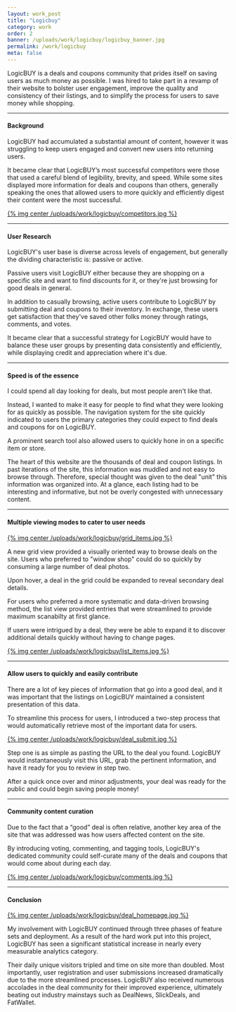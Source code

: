 ```yaml
---
layout: work_post
title: "Logicbuy"
category: work
order: 2
banner: /uploads/work/logicbuy/logicbuy_banner.jpg
permalink: /work/logicbuy
meta: false
---
```


LogicBUY is a deals and coupons community that prides itself on saving users as much money as possible. I was hired to take part in a revamp of their website to bolster user engagement, improve the quality and consistency of their listings, and to simplify the process for users to save money while shopping.

<!--more-->

---

#### Background

LogicBUY had accumulated a substantial amount of content, however it was struggling to keep users engaged and convert new users into returning users.

It became clear that LogicBUY’s most successful competitors were those that used a careful blend of legibility, brevity, and speed. While some sites displayed more information for deals and coupons than others, generally speaking the ones that allowed users to more quickly and efficiently digest their content were the most successful.

[{% img center /uploads/work/logicbuy/competitors.jpg %}](/uploads/work/logicbuy/competitors.jpg)

---

#### User Research

LogicBUY's user base is diverse across levels of engagement, but generally the dividing characteristic is: passive or active. 

Passive users visit LogicBUY either because they are shopping on a specific site and want to find discounts for it, or they're just browsing for good deals in general.

In addition to casually browsing, active users contribute to LogicBUY by submitting deal and coupons to their inventory. In exchange, these users get satisfaction that they've saved other folks money through ratings, comments, and votes.

It became clear that a successful strategy for LogicBUY would have to balance these user groups by presenting data consistently and efficiently, while displaying credit and appreciation where it's due.

---

#### Speed is of the essence

I could spend all day looking for deals, but most people aren't like that.

Instead, I wanted to make it easy for people to find what they were looking for as quickly as possible. The navigation system for the site quickly indicated to users the primary categories they could expect to find deals and coupons for on LogicBUY. 

A prominent search tool also allowed users to quickly hone in on a specific item or store.

The heart of this website are the thousands of deal and coupon listings. In past iterations of the site, this information was muddled and not easy to browse through. Therefore, special thought was given to the deal "unit" this information was organized into. At a glance, each listing had to be interesting and informative, but not be overly congested with unnecessary content.

---

#### Multiple viewing modes to cater to user needs

[{% img center /uploads/work/logicbuy/grid_items.jpg %}](/uploads/work/logicbuy/grid_items.jpg)

A new grid view provided a visually oriented way to browse deals on the site. Users who preferred to "window shop" could do so quickly by consuming a large number of deal photos.

Upon hover, a deal in the grid could be expanded to reveal secondary deal details. 

For users who preferred a more systematic and data-driven browsing method, the list view provided entries that were streamlined to provide maximum scanabilty at first glance. 

If users were intrigued by a deal, they were be able to expand it to discover additional details quickly without having to change pages.

[{% img center /uploads/work/logicbuy/list_items.jpg %}](/uploads/work/logicbuy/list_items.jpg)

---

#### Allow users to quickly and easily contribute

There are a lot of key pieces of information that go into a good deal, and it was important that the listings on LogicBUY maintained a consistent presentation of this data.

To streamline this process for users, I introduced a two-step process that would automatically retrieve most of the important data for users.

[{% img center /uploads/work/logicbuy/deal_submit.jpg %}](/uploads/work/logicbuy/deal_submit.jpg)

Step one is as simple as pasting the URL to the deal you found. LogicBUY would instantaneously visit this URL, grab the pertinent information, and have it ready for you to review in step two. 

After a quick once over and minor adjustments, your deal was ready for the public and could begin saving people money!

---

#### Community content curation

Due to the fact that a “good” deal is often relative, another key area of the site that was addressed was how users affected content on the site. 

By introducing voting, commenting, and tagging tools, LogicBUY's dedicated community could self-curate many of the deals and coupons that would come about during each day.

[{% img center /uploads/work/logicbuy/comments.jpg %}](/uploads/work/logicbuy/comments.jpg)

---

#### Conclusion

[{% img center /uploads/work/logicbuy/deal_homepage.jpg %}](/uploads/work/logicbuy/deal_homepage.jpg)

My involvement with LogicBUY continued through three phases of feature sets and deployment. As a result of the hard work put into this project, LogicBUY has seen a significant statistical increase in nearly every measurable analytics category. 

Their daily unique visitors tripled and time on site more than doubled. Most importantly, user registration and user submissions increased dramatically due to the more streamlined processes. LogicBUY also received numerous accolades in the deal community for their improved experience, ultimately beating out industry mainstays such as DealNews, SlickDeals, and FatWallet.